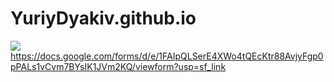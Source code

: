 # YuriyDyakiv.github.io
<a target="_blank" href="https://calendar.google.com/event?action=TEMPLATE&amp;tmeid=NHZlNWpnMjdtZm9kOTdjazBhNnVoaGRmY2MgeXVyYWR5YWtpdkBt&amp;tmsrc=yuradyakiv%40gmail.com"><img border="0" src="https://www.google.com/calendar/images/ext/gc_button1_uk.gif"></a>
https://docs.google.com/forms/d/e/1FAIpQLSerE4XWo4tQEcKtr88AvjyFgp0pPALs1vCvm7BYsIK1JVm2KQ/viewform?usp=sf_link
